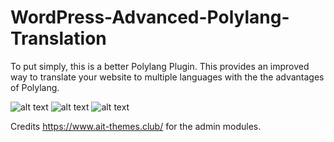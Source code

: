 # WordPress-Advanced-Polylang-Translation
To put simply, this is a better Polylang Plugin. This provides an improved way to translate your website to multiple languages with the the advantages of Polylang.

![alt text](http://url/to/img.png)
![alt text](http://url/to/img.png)
![alt text](http://url/to/img.png)

Credits https://www.ait-themes.club/ for the admin modules.
